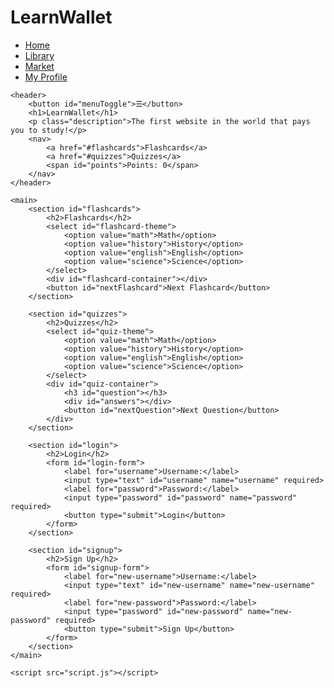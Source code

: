 # LearnWallet
<!DOCTYPE html>
<html lang="en">
<head>
    <meta charset="UTF-8">
    <meta name="viewport" content="width=device-width, initial-scale=1.0">
    <link rel="stylesheet" href="styles.css">
    <title>LearnWallet</title>
</head>
<body>
    <div id="sidebar" class="sidebar">
        <nav>
            <ul>
                <li><a href="#home">Home</a></li>
                <li><a href="#library">Library</a></li>
                <li><a href="#market">Market</a></li>
                <li><a href="#profile">My Profile</a></li>
            </ul>
        </nav>
    </div>
    
    <header>
        <button id="menuToggle">☰</button>
        <h1>LearnWallet</h1>
        <p class="description">The first website in the world that pays you to study!</p>
        <nav>
            <a href="#flashcards">Flashcards</a>
            <a href="#quizzes">Quizzes</a>
            <span id="points">Points: 0</span>
        </nav>
    </header>
    
    <main>
        <section id="flashcards">
            <h2>Flashcards</h2>
            <select id="flashcard-theme">
                <option value="math">Math</option>
                <option value="history">History</option>
                <option value="english">English</option>
                <option value="science">Science</option>
            </select>
            <div id="flashcard-container"></div>
            <button id="nextFlashcard">Next Flashcard</button>
        </section>
        
        <section id="quizzes">
            <h2>Quizzes</h2>
            <select id="quiz-theme">
                <option value="math">Math</option>
                <option value="history">History</option>
                <option value="english">English</option>
                <option value="science">Science</option>
            </select>
            <div id="quiz-container">
                <h3 id="question"></h3>
                <div id="answers"></div>
                <button id="nextQuestion">Next Question</button>
            </div>
        </section>
        
        <section id="login">
            <h2>Login</h2>
            <form id="login-form">
                <label for="username">Username:</label>
                <input type="text" id="username" name="username" required>
                <label for="password">Password:</label>
                <input type="password" id="password" name="password" required>
                <button type="submit">Login</button>
            </form>
        </section>
        
        <section id="signup">
            <h2>Sign Up</h2>
            <form id="signup-form">
                <label for="new-username">Username:</label>
                <input type="text" id="new-username" name="new-username" required>
                <label for="new-password">Password:</label>
                <input type="password" id="new-password" name="new-password" required>
                <button type="submit">Sign Up</button>
            </form>
        </section>
    </main>
    
    <script src="script.js"></script>
</body>
</html>
